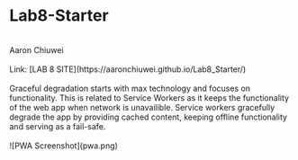 # Lab8-Starter
<br>
Aaron Chiuwei
<br>
<br>Link: [LAB 8 SITE](https://aaronchiuwei.github.io/Lab8_Starter/)
<br>
<br>Graceful degradation starts with max technology and focuses on functionality. This is related to Service Workers as it keeps the functionality of the web app when network is unavailible. Service workers gracefully degrade the app by providing cached content, keeping offline functionality and serving as a fail-safe.
<br>
<br>![PWA Screenshot](pwa.png)

